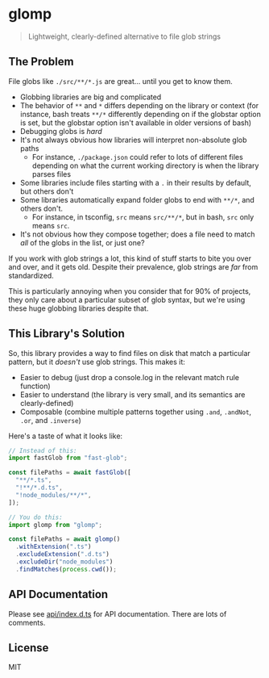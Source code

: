# glomp

> Lightweight, clearly-defined alternative to file glob strings

## The Problem

File globs like `./src/**/*.js` are great... until you get to know them.

- Globbing libraries are big and complicated
- The behavior of `**` and `*` differs depending on the library or context (for instance, bash treats `**/*` differently depending on if the globstar option is set, but the globstar option isn't available in older versions of bash)
- Debugging globs is _hard_
- It's not always obvious how libraries will interpret non-absolute glob paths
  - For instance, `./package.json` could refer to lots of different files depending on what the current working directory is when the library parses files
- Some libraries include files starting with a `.` in their results by default, but others don't
- Some libraries automatically expand folder globs to end with `**/*`, and others don't.
  - For instance, in tsconfig, `src` means `src/**/*`, but in bash, `src` only means `src`.
- It's not obvious how they compose together; does a file need to match _all_ of the globs in the list, or just one?

If you work with glob strings a lot, this kind of stuff starts to bite you over and over, and it gets old. Despite their prevalence, glob strings are _far_ from standardized.

This is particularly annoying when you consider that for 90% of projects, they only care about a particular subset of glob syntax, but we're using these huge globbing libraries despite that.

## This Library's Solution

So, this library provides a way to find files on disk that match a particular pattern, but it _doesn't_ use glob strings. This makes it:

- Easier to debug (just drop a console.log in the relevant match rule function)
- Easier to understand (the library is very small, and its semantics are clearly-defined)
- Composable (combine multiple patterns together using `.and`, `.andNot`, `.or`, and `.inverse`)

Here's a taste of what it looks like:

```ts
// Instead of this:
import fastGlob from "fast-glob";

const filePaths = await fastGlob([
  "**/*.ts",
  "!**/*.d.ts",
  "!node_modules/**/*",
]);

// You do this:
import glomp from "glomp";

const filePaths = await glomp()
  .withExtension(".ts")
  .excludeExtension(".d.ts")
  .excludeDir("node_modules")
  .findMatches(process.cwd());
```

## API Documentation

Please see [api/index.d.ts](https://github.com/suchipi/glomp/blob/main/api/index.d.ts) for API documentation. There are lots of comments.

## License

MIT
